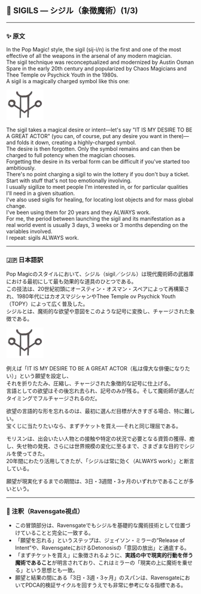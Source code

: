 ## 🔮 SIGILS — シジル（象徴魔術）(1/3)

---

### ✨ 原文

In the Pop Magic! style, the sigil (sij-i/n) is the first and one of the most effective of all the weapons in the arsenal of any modern magician.  
The sigil technique was reconceptualized and modernized by Austin Osman Spare in the early 20th century and popularized by Chaos Magicians and Thee Temple ov Psychick Youth in the 1980s.  
A sigil is a magically charged symbol like this one:  

<img src="sigil1.png" width="100">

The sigil takes a magical desire or intent—let's say "IT IS MY DESIRE TO BE A GREAT ACTOR" (you can, of course, put any desire you want in there)—and folds it down, creating a highly-charged symbol.  
The desire is then forgotten. Only the symbol remains and can then be charged to full potency when the magician chooses.  
Forgetting the desire in its verbal form can be difficult if you've started too ambitiously.  
There's no point charging a sigil to win the lottery if you don't buy a ticket. Start with stuff that's not too emotionally involving.  
I usually sigilize to meet people I'm interested in, or for particular qualities I'll need in a given situation.  
I've also used sigils for healing, for locating lost objects and for mass global change.  
I've been using them for 20 years and they ALWAYS work.  
For me, the period between launching the sigil and its manifestation as a real world event is usually 3 days, 3 weeks or 3 months depending on the variables involved.  
I repeat: sigils ALWAYS work.

---

### 🇯🇵 日本語訳

Pop Magicのスタイルにおいて、シジル（sigil／シジル）は現代魔術師の武器庫における最初にして最も効果的な道具のひとつである。  
この技法は、20世紀初頭にオースティン・オスマン・スペアによって再構築され、1980年代にはカオスマジシャンやThee Temple ov Psychick Youth（TOPY）によって広く普及した。  
シジルとは、魔術的な欲望や意図をこのような記号に変換し、チャージされた象徴である。

<img src="sigil1.png" width="100">

例えば「IT IS MY DESIRE TO BE A GREAT ACTOR（私は偉大な俳優になりたい）」という願望を設定し、  
それを折りたたみ、圧縮し、チャージされた象徴的な記号に仕上げる。  
言語としての欲望はその後忘れ去られ、記号のみが残る。そして魔術師が選んだタイミングでフルチャージされるのだ。

欲望の言語的な形を忘れるのは、最初に選んだ目標が大きすぎる場合、特に難しい。  
宝くじに当たりたいなら、まずチケットを買え──それと同じ理屈である。

モリスンは、出会いたい人物との接触や特定の状況で必要となる資質の獲得、癒し、失せ物の発見、さらには世界規模の変化に至るまで、さまざまな目的でシジルを使ってきた。  
20年間にわたり活用してきたが、「シジルは常に効く（ALWAYS work）」と断言している。

願望が現実化するまでの期間は、3日・3週間・3ヶ月のいずれかであることが多いという。

---

### 🐚 注釈（Ravensgate視点）

- この冒頭部分は、Ravensgateでもシジルを基礎的な魔術技術として位置づけていることと完全に一致する。
- 「願望を忘れる」というステップは、ジェイソン・ミラーの“Release of Intent”や、RavensgateにおけるDetonosisの「意図の放出」と通底する。
- 「まずチケットを買え」に象徴されるように、**実践の中で現実的行動を伴う魔術であること**が明言されており、これはミラーの「現実の上に魔術を乗せる」という思想とも一致。
- 願望と結果の間にある「3日・3週・3ヶ月」のスパンは、RavensgateにおいてPDCA的検証サイクルを回すうえでも非常に参考になる指標である。

